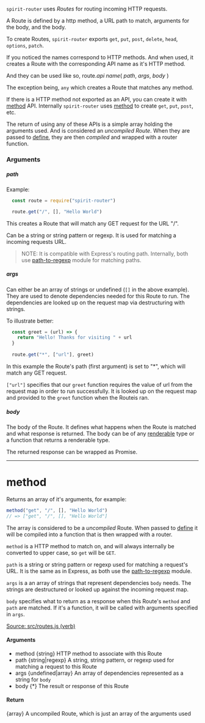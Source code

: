 `spirit-router` uses _Routes_ for routing incoming HTTP requests.

A Route is defined by a http method, a URL path to match, arguments for the body, and the body.

To create Routes, `spirit-router` exports `get`, `put`, `post`, `delete`, `head`, `options`, `patch`.

If you noticed the names correspond to HTTP methods. And when used, it creates a Route with the corresponding API name as it's HTTP method.

And they can be used like so, route._api name_( _path_, _args_, _body_ )

The exception being, `any` which creates a Route that matches any method.

If there is a HTTP method not exported as an API, you can create it with [method](#method) API. Internally `spirit-router` uses [method](#method) to create `get`, `put`, `post`, etc.

The return of using any of these APIs is a simple array holding the arguments used. And is considered an _uncompiled Route_. When they are passed to [define](api.md#define), they are then _compiled_ and wrapped with a router function.

### Arguments

##### path
Example:
```js
  const route = require("spirit-router")

  route.get("/", [], "Hello World")
```
This creates a Route that will match any GET request for the URL "/".

Can be a string or string pattern or regexp. It is used for matching a incoming requests URL. 

> NOTE: It is compatible with Express's routing path. Internally, both use [path-to-regexp](https://www.npmjs.com/package/path-to-regexp) module for matching paths.

##### args
Can either be an array of strings or undefined (`[]` in the above example). 
They are used to denote dependencies needed for this Route to run. The dependencies are looked up on the request map via destructuring with strings.

To illustrate better:
```js
  const greet = (url) => {
    return "Hello! Thanks for visiting " + url
  }
  
  route.get("*", ["url"], greet)
```

In this example the Route's path (first argument) is set to "*", which will match any GET request.

`["url"]` specifies that our `greet` function requires the value of url from the request map in order to run successfully. It is looked up on the request map and provided to the `greet` function when the Routeis ran.

##### body
The body of the Route. It defines what happens when the Route is matched and what response is returned. The body can be of any [renderable](api.md#render) type or a function that returns a renderable type.

The returned response can be wrapped as Promise.


-----------------------------------------------------


# method

Returns an array of it's arguments, for example:
```js
method("get", "/", [], "Hello World") 
// => ["get", "/", [], "Hello World"]
```

The array is considered to be a _uncompiled_ Route. When passed to [define](api.md#define) it will be compiled into a function that is then wrapped with a router.

`method` is a HTTP method to match on, and will always internally be converted to upper case, so `get` will be `GET`.

`path` is a string or string pattern or regexp used for matching a request's URL. It is the same as in Express, as both use the [path-to-regexp](https://www.npmjs.com/package/path-to-regexp) module.

`args` is a an array of strings that represent dependencies `body` needs. The strings are destructured or looked up against the incoming request map.

`body` specifies what to return as a response when this Route's `method` and `path` are matched. If it's a function, it will be called with arguments specified in `args`.

[Source: src/routes.js (verb)](../../src/routes.js#L97)

#### Arguments
* method {string} HTTP method to associate with this Route
* path {string|regexp} A string, string pattern, or regexp used for matching a request to this Route
* args {undefined|array} An array of dependencies represented as a string for `body`
* body {*} The result or response of this Route

#### Return
{array} A uncompiled Route, which is just an array of the arguments used


